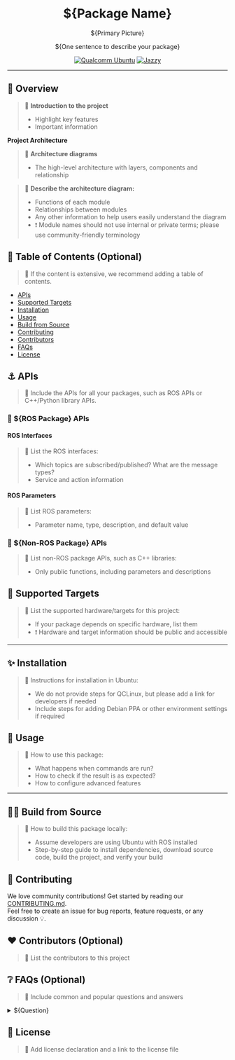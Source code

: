 <div align="center">
  <h1>${Package Name}</h1>
  <p align="center">
    ${Primary Picture} <!-- Add images or videos to showcase your project demo, use case, or logo -->
  </p>
  <p>${One sentence to describe your package}</p>
  
  <a href="https://ubuntu.com/download/qualcomm-iot" target="_blank"><img src="https://img.shields.io/badge/Qualcomm%20Ubuntu-E95420?style=for-the-badge&logo=ubuntu&logoColor=white" alt="Qualcomm Ubuntu"></a>
  <a href="https://docs.ros.org/en/jazzy/" target="_blank"><img src="https://img.shields.io/badge/ROS%20Jazzy-1c428a?style=for-the-badge&logo=ros&logoColor=white" alt="Jazzy"></a>
  
</div>

---

## 👋 Overview

> 📌 **Introduction to the project**
> - Highlight key features
> - Important information

**Project Architecture**

> 📌 **Architecture diagrams**
> - The high-level architecture with layers, components and relationship

> 📌 **Describe the architecture diagram:**
> - Functions of each module
> - Relationships between modules
> - Any other information to help users easily understand the diagram
> - ❗ Module names should not use internal or private terms; please use community-friendly terminology

## 🔎 Table of Contents (Optional)

> 📌 If the content is extensive, we recommend adding a table of contents.

  * [APIs](#-apis)
  * [Supported Targets](#-supported-targets)
  * [Installation](#-installation)
  * [Usage](#-usage)
  * [Build from Source](#-build-from-source)
  * [Contributing](#-contributing)
  * [Contributors](#%EF%B8%8F-contributors-optional)
  * [FAQs](#-faqs-optional)
  * [License](#-license)

## ⚓ APIs

> 📌 Include the APIs for all your packages, such as ROS APIs or C++/Python library APIs.

### 🔹 ${ROS Package} APIs

#### ROS Interfaces

> 📌 List the ROS interfaces:
> - Which topics are subscribed/published? What are the message types?
> - Service and action information

#### ROS Parameters

> 📌 List ROS parameters:
> - Parameter name, type, description, and default value

### 🔹 ${Non-ROS Package} APIs

> 📌 List non-ROS package APIs, such as C++ libraries:
> - Only public functions, including parameters and descriptions

## 🎯 Supported Targets

> 📌 List the supported hardware/targets for this project:
> - If your package depends on specific hardware, list them
> - ❗ Hardware and target information should be public and accessible

---

## ✨ Installation

> 📌 Instructions for installation in Ubuntu:
> - We do not provide steps for QCLinux, but please add a link for developers if needed
> - Include steps for adding Debian PPA or other environment settings if required

## 🚀 Usage

> 📌 How to use this package:
> - What happens when commands are run?
> - How to check if the result is as expected?
> - How to configure advanced features

---

## 👨‍💻 Build from Source

> 📌 How to build this package locally:
> - Assume developers are using Ubuntu with ROS installed
> - Step-by-step guide to install dependencies, download source code, build the project, and verify your build

## 🤝 Contributing

We love community contributions! Get started by reading our [CONTRIBUTING.md](CONTRIBUTING.md).  
Feel free to create an issue for bug reports, feature requests, or any discussion 💡.

## ❤️ Contributors (Optional)

> 📌 List the contributors to this project

## ❔ FAQs (Optional)

> 📌 Include common and popular questions and answers

<details>
<summary>${Question}</summary><br>
${The answer and reasoning}
</details>

## 📜 License

> 📌 Add license declaration and a link to the license file

